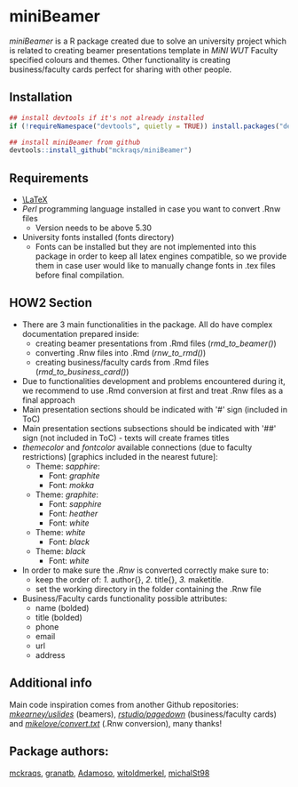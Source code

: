 # miniBeamer
*miniBeamer* is a R package created due to solve an university project which is related to creating beamer presentations template in *MiNI WUT* Faculty specified colours and themes. Other functionality is creating business/faculty cards perfect for sharing with other people.

## Installation

``` r
## install devtools if it's not already installed
if (!requireNamespace("devtools", quietly = TRUE)) install.packages("devtools")

## install miniBeamer from github
devtools::install_github("mckraqs/miniBeamer")
```

## Requirements
* [\\LaTeX](https://www.latex-project.org/get/)
* *Perl* programming language installed in case you want to convert .Rnw files
    * Version needs to be above 5.30
* University fonts installed (fonts directory)
    * Fonts can be installed but they are not implemented into this package in order to keep all latex engines compatible, so we provide them in case user would like to manually change fonts in .tex files before final compilation.

## HOW2 Section
* There are 3 main functionalities in the package. All do have complex documentation prepared inside:
    * creating beamer presentations from .Rmd files (*rmd_to_beamer()*)
    * converting .Rnw files into .Rmd (*rnw_to_rmd()*)
    * creating business/faculty cards from .Rmd files (*rmd_to_business_card()*)
* Due to functionalities development and problems encountered during it, we recommend to use .Rmd conversion at first and treat .Rnw files as a final approach
* Main presentation sections should be indicated with '#' sign (included in ToC)
* Main presentation sections subsections should be indicated with '##' sign (not included in ToC) - texts will create frames titles
* *themecolor* and *fontcolor* available connections (due to faculty restrictions) [graphics included in the nearest future]:
    * Theme: *sapphire*:
        * Font: *graphite*
        * Font: *mokka*
    * Theme: *graphite*:
        * Font: *sapphire*
        * Font: *heather*
        * Font: *white*
    * Theme: *white*
        * Font: *black*
    * Theme: *black*
        * Font: *white*
* In order to make sure the *.Rnw* is converted correctly make sure to:
    * keep the order of: *1.* author{}, *2.* title{}, *3.* maketitle.
    * set the working directory in the folder containing the .Rnw file
* Business/Faculty cards functionality possible attributes:
    * name (bolded)
    * title (bolded)
    * phone
    * email
    * url
    * address

## Additional info
Main code inspiration comes from another Github repositories: [*mkearney/uslides*](https://github.com/mkearney/uslides) (beamers), [*rstudio/pagedown*](https://github.com/rstudio/pagedown) (business/faculty cards) and
[*mikelove/convert.txt*](https://gist.github.com/mikelove/5618f935ace6e389d3fbac03224860cd) (.Rnw conversion),
many thanks!

## Package authors:
[mckraqs](https://github.com/mckraqs), [granatb](https://github.com/granatb), [Adamoso](https://github.com/Adamoso), [witoldmerkel](https://github.com/witoldmerkel), [michalSt98](https://github.com/michalSt98)
